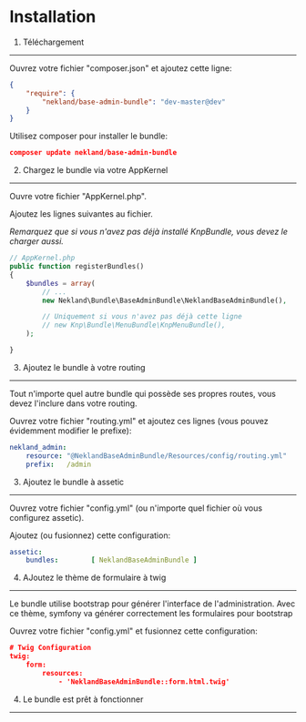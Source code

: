 Installation
============

1) Téléchargement
-----------------

Ouvrez votre fichier "composer.json" et ajoutez cette ligne:

```JSON
{
    "require": {
        "nekland/base-admin-bundle": "dev-master@dev"
    }
}
```

Utilisez composer pour installer le bundle:

```JSON
composer update nekland/base-admin-bundle
```

2) Chargez le bundle via votre AppKernel
----------------------------------------

Ouvre votre fichier "AppKernel.php".

Ajoutez les lignes suivantes au fichier.

*Remarquez que si vous n'avez pas déjà installé KnpBundle, vous devez le charger aussi.*

```PHP
// AppKernel.php
public function registerBundles()
{
    $bundles = array(
        // ...
        new Nekland\Bundle\BaseAdminBundle\NeklandBaseAdminBundle(),

        // Uniquement si vous n'avez pas déjà cette ligne
        // new Knp\Bundle\MenuBundle\KnpMenuBundle(),
    );

}
```

3) Ajoutez le bundle à votre routing
------------------------------------

Tout n'importe quel autre bundle qui possède ses propres routes, vous devez l'inclure dans votre routing.

Ouvrez votre fichier "routing.yml" et ajoutez ces lignes (vous pouvez évidemment modifier le prefixe):

```YAML
nekland_admin:
    resource: "@NeklandBaseAdminBundle/Resources/config/routing.yml"
    prefix:   /admin
```

3) Ajoutez le bundle à assetic
------------------------------

Ouvrez votre fichier "config.yml" (ou n'importe quel fichier où vous configurez assetic).

Ajoutez (ou fusionnez) cette configuration:

```YAML
assetic:
    bundles:        [ NeklandBaseAdminBundle ]
```


4) AJoutez le thème de formulaire à twig
----------------------------------------

Le bundle utilise bootstrap pour générer l'interface de l'administration. Avec ce thème, symfony va générer correctement
les formulaires pour bootstrap

Ouvrez votre fichier "config.yml" et fusionnez cette configuration:

```JSON
# Twig Configuration
twig:
    form:
        resources:
            - 'NeklandBaseAdminBundle::form.html.twig'
```

4) Le bundle est prêt à fonctionner
-----------------------------------
